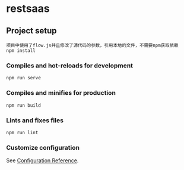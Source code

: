 # restsaas

## Project setup
```
项目中使用了flow.js并且修改了源代码的参数，引用本地的文件，不需要npm获取依赖
npm install
```

### Compiles and hot-reloads for development
```
npm run serve
```

### Compiles and minifies for production
```
npm run build
```

### Lints and fixes files
```
npm run lint
```

### Customize configuration
See [Configuration Reference](https://cli.vuejs.org/config/).
